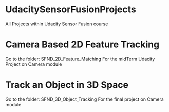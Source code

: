 # UdacitySensorFusionProjects
All Projects within Udacity Sensor Fusion course


# Camera Based 2D Feature Tracking
Go to the folder:
SFND_2D_Feature_Matching
For the midTerm Udacity Project on Camera module


# Track an Object in 3D Space
Go to the folder:
SFND_3D_Object_Tracking
For the final project on Camera module

